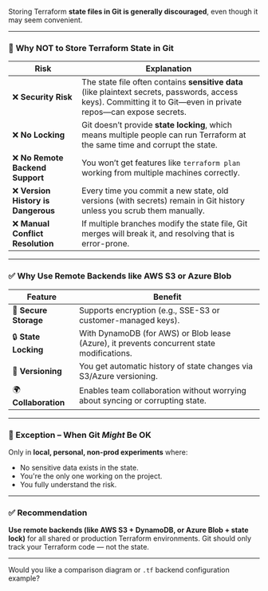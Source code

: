 Storing Terraform **state files in Git is generally discouraged**, even though it may seem convenient. 

---

### 🚫 **Why NOT to Store Terraform State in Git**

| Risk                               | Explanation                                                                                                                                                       |
| ---------------------------------- | ----------------------------------------------------------------------------------------------------------------------------------------------------------------- |
| ❌ **Security Risk**                | The state file often contains **sensitive data** (like plaintext secrets, passwords, access keys). Committing it to Git—even in private repos—can expose secrets. |
| ❌ **No Locking**                   | Git doesn’t provide **state locking**, which means multiple people can run Terraform at the same time and corrupt the state.                                      |
| ❌ **No Remote Backend Support**    | You won’t get features like `terraform plan` working from multiple machines correctly.                                                                            |
| ❌ **Version History is Dangerous** | Every time you commit a new state, old versions (with secrets) remain in Git history unless you scrub them manually.                                              |
| ❌ **Manual Conflict Resolution**   | If multiple branches modify the state file, Git merges will break it, and resolving that is error-prone.                                                          |

---

### ✅ **Why Use Remote Backends like AWS S3 or Azure Blob**

| Feature               | Benefit                                                                                    |
| --------------------- | ------------------------------------------------------------------------------------------ |
| 🔐 **Secure Storage** | Supports encryption (e.g., SSE-S3 or customer-managed keys).                               |
| 🔒 **State Locking**  | With DynamoDB (for AWS) or Blob lease (Azure), it prevents concurrent state modifications. |
| 🔁 **Versioning**     | You get automatic history of state changes via S3/Azure versioning.                        |
| 🌍 **Collaboration**  | Enables team collaboration without worrying about syncing or corrupting state.             |

---

### 🔄 Exception – When Git *Might* Be OK

Only in **local, personal, non-prod experiments** where:

* No sensitive data exists in the state.
* You're the only one working on the project.
* You fully understand the risk.

---

### ✅ Recommendation

**Use remote backends (like AWS S3 + DynamoDB, or Azure Blob + state lock)** for all shared or production Terraform environments. Git should only track your Terraform code — not the state.

---

Would you like a comparison diagram or `.tf` backend configuration example?
